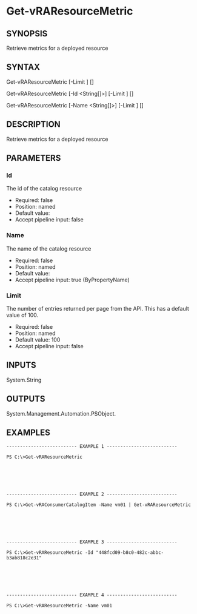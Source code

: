 # Get-vRAResourceMetric

## SYNOPSIS
    
Retrieve metrics for a deployed resource

## SYNTAX
 Get-vRAResourceMetric [-Limit <String>] [<CommonParameters>]  Get-vRAResourceMetric [-Id <String[]>] [-Limit <String>] [<CommonParameters>]  Get-vRAResourceMetric [-Name <String[]>] [-Limit <String>] [<CommonParameters>]     

## DESCRIPTION

Retrieve metrics for a deployed resource

## PARAMETERS


### Id

The id of the catalog resource

* Required: false
* Position: named
* Default value: 
* Accept pipeline input: false

### Name

The name of the catalog resource

* Required: false
* Position: named
* Default value: 
* Accept pipeline input: true (ByPropertyName)

### Limit

The number of entries returned per page from the API. This has a default value of 100.

* Required: false
* Position: named
* Default value: 100
* Accept pipeline input: false

## INPUTS

System.String

## OUTPUTS

System.Management.Automation.PSObject.

## EXAMPLES
```
-------------------------- EXAMPLE 1 --------------------------

PS C:\>Get-vRAResourceMetric






-------------------------- EXAMPLE 2 --------------------------

PS C:\>Get-vRAConsumerCatalogItem -Name vm01 | Get-vRAResourceMetric






-------------------------- EXAMPLE 3 --------------------------

PS C:\>Get-vRAResourceMetric -Id "448fcd09-b8c0-482c-abbc-b3ab818c2e31"






-------------------------- EXAMPLE 4 --------------------------

PS C:\>Get-vRAResourceMetric -Name vm01
```

